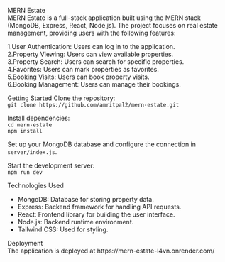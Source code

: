 MERN Estate<br>
MERN Estate is a full-stack application built using the MERN stack (MongoDB, Express, React, Node.js). The project focuses on real estate management, providing users with the following features:

1.User Authentication: Users can log in to the application.</br>
2.Property Viewing: Users can view available properties.</br>
3.Property Search: Users can search for specific properties.</br>
4.Favorites: Users can mark properties as favorites.</br>
5.Booking Visits: Users can book property visits.</br>
6.Booking Management: Users can manage their bookings.</br>

Getting Started
Clone the repository:</br>
`git clone https://github.com/amritpal2/mern-estate.git`

Install dependencies:</br>
`cd mern-estate`</br>
`npm install`</br>

Set up your MongoDB database and configure the connection in `server/index.js`.

Start the development server:</br>
`npm run dev`

Technologies Used
* MongoDB: Database for storing property data.</br>
* Express: Backend framework for handling API requests.</br>
* React: Frontend library for building the user interface.</br>
* Node.js: Backend runtime environment.</br>
* Tailwind CSS: Used for styling.</br>


</h5>Deployment</h5></br>
The application is deployed at https://mern-estate-l4vn.onrender.com/
